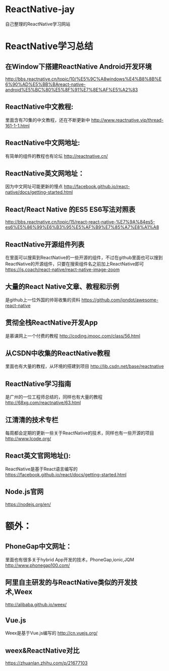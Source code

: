 # ReactNative-jay
自己整理的ReactNative学习网站

# ReactNative学习总结

## 在Window下搭建ReactNative Android开发环境
http://bbs.reactnative.cn/topic/10/%E5%9C%A8windows%E4%B8%8B%E6%90%AD%E5%BB%BAreact-native-android%E5%BC%80%E5%8F%91%E7%8E%AF%E5%A2%83



## ReactNative中文教程:
里面含有70集的中文教程，还在不断更新中
http://www.reactnative.vip/thread-161-1-1.html
 


## ReactNative中文网地址:
有简单的组件的教程也有论坛
http://reactnative.cn/
 
 

## ReactNative英文网地址：
因为中文网址可能更新的慢点
http://facebook.github.io/react-native/docs/getting-started.html
 
 
 
## React/React Native 的ES5 ES6写法对照表
http://bbs.reactnative.cn/topic/15/react-react-native-%E7%9A%84es5-es6%E5%86%99%E6%B3%95%E5%AF%B9%E7%85%A7%E8%A1%A8
 
 
## ReactNative开源组件列表
在里面可以搜索到ReactNative的一些开源的组件，不过在github里面也可以搜到ReactNative的开源组件，只要在搜索组件名之前加上ReactNative即可
https://js.coach/react-native/react-native-image-zoom
 
 
 
 
## 大量的React Native文章、教程和示例
是github上一位外国的帅哥收集的资料
https://github.com/jondot/awesome-react-native
 
 
 
 
## 贯彻全栈ReactNative开发App
是慕课网上一个付费的教程
http://coding.imooc.com/class/56.html
 
 
 
 
## 从CSDN中收集的ReactNative教程
里面也有大量的教程，从环境的搭建到项目
http://lib.csdn.net/base/reactnative
 
 
 
 
## ReactNative学习指南
是广州的一位工程师总结的，同样也有大量的教程
http://68xg.com/reactnative/63.html
 
 
 
 
## 江清清的技术专栏
每周都会定期的更新一些关于ReactNative的技术，同样也有一些开源的项目
http://www.lcode.org/
 
 
 
 
## React英文官网地址():
ReactNative是基于React语言编写的
https://facebook.github.io/react/docs/getting-started.html
 
 
 

## Node.js官网
https://nodejs.org/en/
 
 
 
# 额外：

## PhoneGap中文网址：
里面也有很多关于hybrid App开发的技术，PhoneGap,ionic,JQM
http://www.phonegap100.com/
 
 
 
## 阿里自主研发的与ReactNative类似的开发技术,Weex
http://alibaba.github.io/weex/
 
 
 
## Vue.js
Weex是基于Vue.js编写的
http://cn.vuejs.org/
 
 
 
## weex&ReactNative对比
https://zhuanlan.zhihu.com/p/21677103
 
